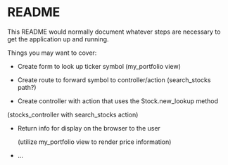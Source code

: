 # README

This README would normally document whatever steps are necessary to get the
application up and running.

Things you may want to cover:

 - Create form to look up ticker symbol (my_portfolio view)

 - Create route to forward symbol to controller/action (search_stocks path?)

 - Create controller with action that uses the Stock.new_lookup method

  (stocks_controller with search_stocks action)

- Return info for display on the browser to the user

  (utilize my_portfolio view to render price information)

* ...
